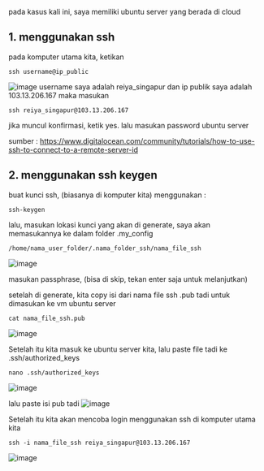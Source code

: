 pada kasus kali ini, saya memiliki ubuntu server yang berada di cloud

## 1. menggunakan ssh

pada komputer utama kita, ketikan
```
ssh username@ip_public
```
![image](https://user-images.githubusercontent.com/36489276/204488467-10e685dc-de49-45ae-a4fa-5e2302cfb315.png)
username saya adalah reiya_singapur dan ip publik saya adalah 103.13.206.167
maka masukan
```
ssh reiya_singapur@103.13.206.167
```
jika muncul konfirmasi, ketik yes.
lalu masukan password ubuntu server

sumber : https://www.digitalocean.com/community/tutorials/how-to-use-ssh-to-connect-to-a-remote-server-id

## 2. menggunakan ssh keygen

buat kunci ssh, (biasanya di komputer kita) menggunakan :
```
ssh-keygen
```

lalu, masukan lokasi kunci yang akan di generate, saya akan memasukannya ke dalam folder .my_config
```
/home/nama_user_folder/.nama_folder_ssh/nama_file_ssh
```
![image](https://user-images.githubusercontent.com/36489276/204497266-d5c7e3fc-f403-4334-82c5-811ac5480d45.png)

masukan passphrase, (bisa di skip, tekan enter saja untuk melanjutkan)

setelah di generate, kita copy isi dari nama file ssh .pub tadi untuk dimasukan ke vm ubuntu server
```
cat nama_file_ssh.pub
```
![image](https://user-images.githubusercontent.com/36489276/204526449-e4042e6e-1232-4948-9cf4-a22b606b8011.png)

Setelah itu kita masuk ke ubuntu server kita,
lalu paste file tadi ke .ssh/authorized_keys
```
nano .ssh/authorized_keys
```
![image](https://user-images.githubusercontent.com/36489276/204527099-207b6db4-79d3-4a4f-b58d-ac2e139f28de.png)

lalu paste isi pub tadi
![image](https://user-images.githubusercontent.com/36489276/204527327-d1beea00-6d1d-4882-a120-cd7daaac9adb.png)

Setelah itu kita akan mencoba login menggunakan ssh di komputer utama kita

```
ssh -i nama_file_ssh reiya_singapur@103.13.206.167
```
![image](https://user-images.githubusercontent.com/36489276/204528210-3fff134d-51cf-41e8-af27-7fd82a3eb320.png)

